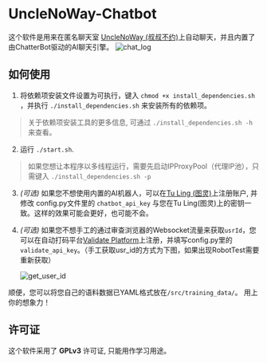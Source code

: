 # UncleNoWay-Chatbot
这个软件是用来在匿名聊天室 [UncleNoWay (叔叔不约)](http://www.unclenoway.com)上自动聊天，并且内置了由ChatterBot驱动的AI聊天引擎。
![chat_log](https://github.com/powermanwxy/Unclenoway-Chatbot/raw/master/docs/chat_log.jpg)

## 如何使用

1. 将依赖项安装文件设置为可执行，键入 `chmod +x install_dependencies.sh` ，并执行 `./install_dependencies.sh` 来安装所有的依赖项。 
>关于依赖项安装工具的更多信息, 可通过 `./install_dependencies.sh -h`来查看。
	
2. 运行 `./start.sh`. 
>如果您想让本程序以多线程运行，需要先启动IPProxyPool（代理IP池），只需键入 `./install_dependencies.sh -p`

3. *(可选)* 如果您不想使用内置的AI机器人，可以在[Tu Ling (图灵)](http://www.tuling123.com)上注册账户, 并修改 config.py文件里的 `chatbot_api_key` 与您在Tu Ling(图灵)上的密钥一致。这样的效果可能会更好，也可能不会。

4. *(可选)* 如果您不想手工的通过审查浏览器的Websocket流量来获取`usrId`，您可以在自动打码平台[Validate Platform](http://www.25531.com)上注册，并填写config.py里的`validate_api_key`。（手工获取usr_id的方式为下图，如果出现RobotTest需要重新获取）

	![get_user_id](https://github.com/powermanwxy/Unclenoway-Chatbot/raw/master/docs/get_usr_id.jpg)

顺便，您可以将您自己的语料数据已YAML格式放在`/src/training_data/`。 用上你的想象力！


## 许可证
 这个软件采用了 **GPLv3** 许可证, 只能用作学习用途。

